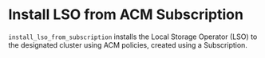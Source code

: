 # Install LSO from ACM Subscription
`install_lso_from_subscription` installs the Local Storage Operator (LSO) to the designated cluster using ACM policies, created using a Subscription.
